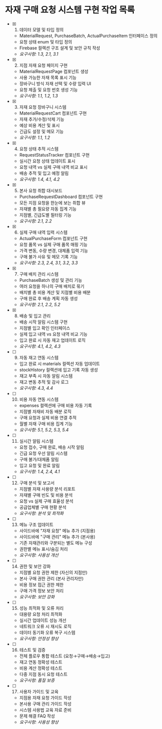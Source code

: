 # 자재 구매 요청 시스템 구현 작업 목록

- [x] 1. 데이터 모델 및 타입 정의





  - MaterialRequest, PurchaseBatch, ActualPurchaseItem 인터페이스 정의
  - 요청 상태 enum 및 타입 정의
  - Firebase 컬렉션 구조 설계 및 보안 규칙 작성
  - _요구사항: 1.3, 2.1, 3.1_

- [x] 2. 지점 자재 요청 페이지 구현





  - MaterialRequestPage 컴포넌트 생성
  - 사용 가능한 자재 목록 표시 기능
  - 장바구니 방식 자재 선택 및 수량 입력 UI
  - 요청 제출 및 요청 번호 생성 기능
  - _요구사항: 1.1, 1.2, 1.3_

- [x] 3. 자재 요청 장바구니 시스템





  - MaterialRequestCart 컴포넌트 구현
  - 자재 추가/수정/삭제 기능
  - 예상 비용 계산 및 표시
  - 긴급도 설정 및 메모 기능
  - _요구사항: 1.1, 1.2_

- [x] 4. 요청 상태 추적 시스템






  - RequestStatusTracker 컴포넌트 구현
  - 실시간 요청 상태 업데이트 표시
  - 요청 내역 vs 실제 구매 내역 비교 표시
  - 배송 추적 및 입고 예정 알림
  - _요구사항: 1.4, 4.1, 4.2_

- [x] 5. 본사 요청 취합 대시보드






  - PurchaseRequestDashboard 컴포넌트 구현
  - 모든 지점 요청을 한눈에 보는 취합 뷰
  - 자재별 총 필요량 자동 집계 기능
  - 지점별, 긴급도별 필터링 기능
  - _요구사항: 2.1, 2.2_

- [x] 6. 실제 구매 내역 입력 시스템





  - ActualPurchaseForm 컴포넌트 구현
  - 요청 품목 vs 실제 구매 품목 매핑 기능
  - 가격 변동, 수량 변경, 대체품 입력 기능
  - 구매 불가 사유 및 메모 기록 기능
  - _요구사항: 2.3, 2.4, 3.1, 3.2, 3.3_

- [x] 7. 구매 배치 관리 시스템





  - PurchaseBatch 생성 및 관리 기능
  - 여러 요청을 하나의 구매 배치로 묶기
  - 배치별 총 비용 계산 및 지점별 비용 배분
  - 구매 완료 후 배송 계획 자동 생성
  - _요구사항: 2.1, 2.2, 5.2_

- [x] 8. 배송 및 입고 관리





  - 배송 시작 알림 시스템 구현
  - 지점별 입고 확인 인터페이스
  - 실제 입고 내역 vs 요청 내역 비교 기능
  - 입고 완료 시 자동 재고 업데이트 로직
  - _요구사항: 4.1, 4.2, 4.3_

- [ ] 9. 자동 재고 연동 시스템




  - 입고 완료 시 materials 컬렉션 자동 업데이트
  - stockHistory 컬렉션에 입고 기록 자동 생성
  - 재고 부족 시 자동 알림 시스템
  - 재고 변동 추적 및 감사 로그
  - _요구사항: 4.3, 4.4_

- [ ] 10. 비용 자동 연동 시스템
  - expenses 컬렉션에 구매 비용 자동 기록
  - 지점별 자재비 자동 배분 로직
  - 구매 요청과 실제 비용 연결 추적
  - 월별 자재 구매 비용 집계 기능
  - _요구사항: 5.1, 5.2, 5.3, 5.4_

- [ ] 11. 실시간 알림 시스템
  - 요청 접수, 구매 완료, 배송 시작 알림
  - 긴급 요청 우선 알림 시스템
  - 구매 불가/대체품 알림
  - 입고 요청 및 완료 알림
  - _요구사항: 1.4, 2.4, 4.1_

- [ ] 12. 구매 분석 및 보고서
  - 지점별 자재 사용량 분석 리포트
  - 자재별 구매 빈도 및 비용 분석
  - 요청 vs 실제 구매 효율성 분석
  - 공급업체별 구매 현황 분석
  - _요구사항: 분석 및 최적화_

- [ ] 13. 메뉴 구조 업데이트
  - 사이드바에 "자재 요청" 메뉴 추가 (지점용)
  - 사이드바에 "구매 관리" 메뉴 추가 (본사용)
  - 기존 자재관리와 구분되는 별도 메뉴 구성
  - 권한별 메뉴 표시/숨김 처리
  - _요구사항: 사용성 개선_

- [ ] 14. 권한 및 보안 강화
  - 지점별 요청 권한 제한 (자신의 지점만)
  - 본사 구매 권한 관리 (본사 관리자만)
  - 비용 정보 접근 권한 제한
  - 구매 가격 정보 보안 처리
  - _요구사항: 보안 강화_

- [ ] 15. 성능 최적화 및 오류 처리
  - 대용량 요청 처리 최적화
  - 실시간 업데이트 성능 개선
  - 네트워크 오류 시 재시도 로직
  - 데이터 동기화 오류 복구 시스템
  - _요구사항: 안정성 향상_

- [ ] 16. 테스트 및 검증
  - 전체 플로우 통합 테스트 (요청→구매→배송→입고)
  - 재고 연동 정확성 테스트
  - 비용 계산 정확성 테스트
  - 다중 지점 동시 요청 테스트
  - _요구사항: 품질 보증_

- [ ] 17. 사용자 가이드 및 교육
  - 지점용 자재 요청 가이드 작성
  - 본사용 구매 관리 가이드 작성
  - 시스템 사용법 교육 자료 준비
  - 문제 해결 FAQ 작성
  - _요구사항: 사용성 향상_